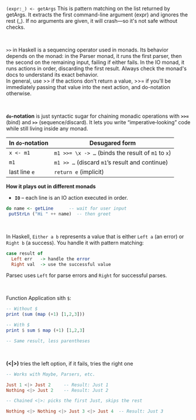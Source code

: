 `(expr:_) <- getArgs` This is pattern matching on the list returned by getArgs. It extracts the first command-line argument (expr) and ignores the rest (_). If no arguments are given, it will crash—so it's not safe without checks.

<br>

`>>` in Haskell is a sequencing operator used in monads. Its behavior depends on the monad: in the Parser monad, it runs the first parser, then the second on the remaining input, failing if either fails. In the IO monad, it runs actions in order, discarding the first result. Always check the monad's docs to understand its exact behavior.
<br>
In general, use >> if the actions don't return a value, >>= if you'll be immediately passing that value into the next action, and do-notation otherwise.

<br>

**`do`‑notation** is just syntactic sugar for chaining monadic operations with **`>>=`** (bind) and **`>>`** (sequence/discard). It lets you write “imperative‑looking” code while still living inside any monad.


| In `do`‑notation | Desugared form |
|------------------|----------------|
| `x <- m1`        | `m1 >>= \x -> …` (binds the result of `m1` to `x`) |
| `m1`             | `m1 >> …` (discard `m1`’s result and continue) |
| last line `e`    | `return e` (implicit) |

**How it plays out in different monads**

* **`IO`** – each line is an IO action executed in order.  
```haskell
do name <- getLine      -- wait for user input
 putStrLn ("Hi " ++ name)  -- then greet
```

<br>

In Haskell, `Either a b` represents a value that is either `Left a` (an error) or `Right b` (a success). You handle it with pattern matching:

```haskell
case result of  
  Left err   -> handle the error  
  Right val  -> use the successful value
```

Parsec uses `Left` for parse errors and `Right` for successful parses.

<br>

Function Application sith `$`:
```haskell
-- Without $
print (sum (map (+1) [1,2,3]))

-- With $
print $ sum $ map (+1) [1,2,3]

-- Same result, less parentheses
```

<br>

**(<|>)** tries the left option, if it fails, tries the right one
```haskell
-- Works with Maybe, Parsers, etc.

Just 1 <|> Just 2     -- Result: Just 1
Nothing <|> Just 2    -- Result: Just 2

-- Chained <|>: picks the first Just, skips the rest

Nothing <|> Nothing <|> Just 3 <|> Just 4  -- Result: Just 3
```


